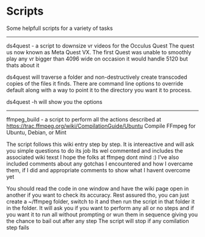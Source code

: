 # Scripts

Some helpfull scripts for a variety of tasks

---------------------------------------------------------------------------------

ds4quest - a script to downsize vr videos for the Occulus Quest
The quest us now known as Meta Quest VX.
The first Quest was unable to smoothly play any vr bigger than 4096 wide
on occasion it would handle 5120 but thats about it

ds4quest will traverse a folder and non-destructively create transcoded 
copies of the files it finds.
There are command line options to override default along with a way to point it
to the directory you want it to process.

ds4quest -h will show you the options

---------------------------------------------------------------------------------

ffmpeg_build - a script to perform all the actions described at
https://trac.ffmpeg.org/wiki/CompilationGuide/Ubuntu
Compile FFmpeg for Ubuntu, Debian, or Mint 

The script follows this wiki entry step by step.
It is intereactive and will ask you simple questions to do its job
Its wel commented and includes the associated wiki texst
I hope the folks at ffmpeg dont mind :)
I've also included comments about any gotchas I encountered and how I 
overcame them, if I did and appropriate comments to show what I havent overcome yet

You should read the code in one window and have the wiki page open in another
if you want to check its accuracy.
Rest assured tho, you can just create a ~/ffmpeg folder, switch to it and then
run the script in that folder it in the folder.
It will ask you if you want to perform any all or no steps and if you want it
to run all without prompting or wun them in sequence giving you the chance to bail out
after any step
The script will stop if any comilation step fails





